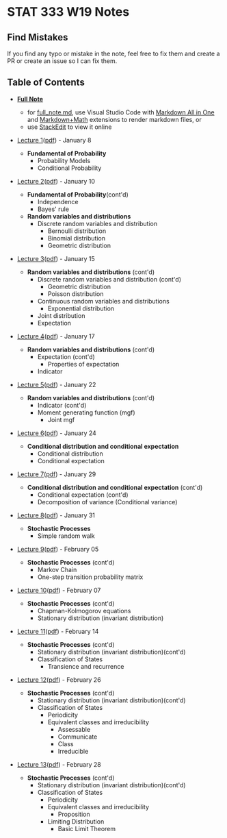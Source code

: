 # STAT 333 W19 Notes

## Find Mistakes

If you find any typo or mistake in the note, feel free to fix them and create a PR or create an issue so I can fix them.

## Table of Contents

* __[Full Note](./pdf/full_note.pdf)__
  * for [full_note.md](./md/full_note.md), use Visual Studio Code with [Markdown All in One](https://marketplace.visualstudio.com/items?itemName=yzhang.markdown-all-in-one) and [Markdown+Math](https://marketplace.visualstudio.com/items?itemName=goessner.mdmath) extensions to render markdown files, or
  * use [StackEdit](https://stackedit.io) to view it online

* [Lecture 1](./md/01_Jan_08.md)([pdf](./pdf/01_Jan_08.pdf)) - January 8
  * __Fundamental of Probability__
    * Probability Models
    * Conditional Probability
* [Lecture 2](./md/02_Jan_10.md)([pdf](./pdf/02_Jan_10.pdf)) - January 10
  * __Fundamental of Probability__(cont'd)
    * Independence
    * Bayes' rule
  * __Random variables and distributions__
    * Discrete random variables and distribution
      * Bernoulli distribution
      * Binomial distribution
      * Geometric distribution
* [Lecture 3](./md/03_Jan_15.md)([pdf](./pdf/03_Jan_15.pdf)) - January 15
  * __Random variables and distributions__ (cont'd)
    * Discrete random variables and distribution (cont'd)
      * Geometric distribution
      * Poisson distribution
    * Continuous random variables and distributions
      * Exponential distribution
    * Joint distribution
    * Expectation
* [Lecture 4](./md/04_Jan_17.md)([pdf](./pdf/04_Jan_17.pdf)) - January 17
  * __Random variables and distributions__ (cont'd)
    * Expectation (cont'd)
      * Properties of expectation
    * Indicator
* [Lecture 5](./md/05_Jan_22.md)([pdf](./pdf/05_Jan_22.pdf)) - January 22
  * __Random variables and distributions__ (cont'd)
    * Indicator (cont'd)
    * Moment generating function (mgf)
      * Joint mgf
* [Lecture 6](./md/06_Jan_24.md)([pdf](./pdf/06_Jan_24.pdf)) - January 24
  * __Conditional distribution and conditional expectation__
    * Conditional distribution
    * Conditional expectation
* [Lecture 7](./md/07_Jan_29.md)([pdf](./pdf/07_Jan_29.pdf)) - January 29
  * __Conditional distribution and conditional expectation__ (cont'd)
    * Conditional expectation (cont'd)
    * Decomposition of variance (Conditional variance)
* [Lecture 8](./md/08_Jan_31)([pdf](./pdf/08_Jan_31.pdf)) - January 31
  * __Stochastic Processes__
    * Simple random walk
* [Lecture 9](./md/09_Feb_05.md)([pdf](./pdf/09_Feb_05.pdf)) - February 05
  * __Stochastic Processes__ (cont'd)
    * Markov Chain
    * One-step transition probability matrix
* [Lecture 10](./md/10_Feb_08.md)([pdf](./pdf/10_Feb_08.pdf)) - February 07
  * __Stochastic Processes__ (cont'd)
    * Chapman-Kolmogorov equations
    * Stationary distribution (invariant distribution)
* [Lecture 11](./md/11_Feb_14.md)([pdf](./pdf/11_Feb_14.pdf)) - February 14
  * __Stochastic Processes__ (cont'd)
    * Stationary distribution (invariant distribution)(cont'd)
    * Classification of States
      * Transience and recurrence
* [Lecture 12](./md/12_Feb_26.md)([pdf](./pdf/12_Feb_26.pdf)) - February 26
  * __Stochastic Processes__ (cont'd)
    * Stationary distribution (invariant distribution)(cont'd)
    * Classification of States
      * Periodicity
      * Equivalent classes and irreducibility
        * Assessable
        * Communicate
        * Class
        * Irreducible
* [Lecture 13](./md/13_Feb_28.md)([pdf](./pdf/13_Feb_28.pdf)) - February 28
  * __Stochastic Processes__ (cont'd)
    * Stationary distribution (invariant distribution)(cont'd)
    * Classification of States
      * Periodicity
      * Equivalent classes and irreducibility
        * Proposition
      * Limiting Distribution
        * Basic Limit Theorem
